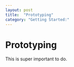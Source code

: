 ```yaml
---
layout: post
title:  "Prototyping"
category: "Getting Started:"
---
```


# Prototyping

This is super important to do.
